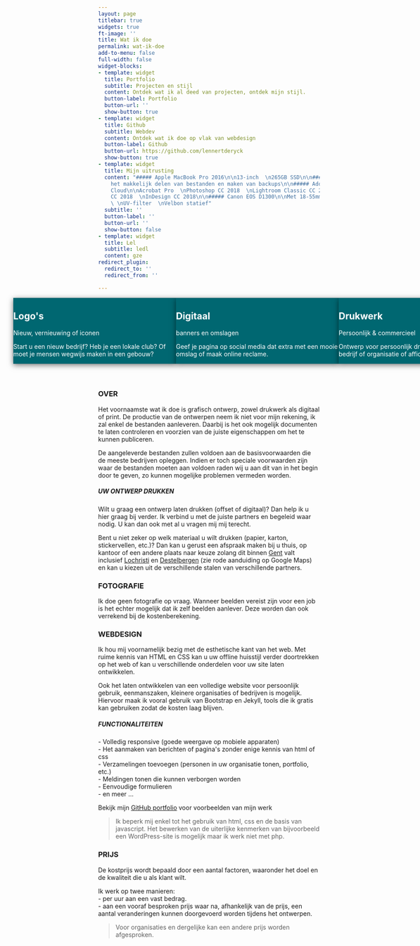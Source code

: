 ```yaml
---
layout: page
titlebar: true
widgets: true
ft-image: ''
title: Wat ik doe
permalink: wat-ik-doe
add-to-menu: false
full-width: false
widget-blocks:
- template: widget
  title: Portfolio
  subtitle: Projecten en stijl
  content: Ontdek wat ik al deed van projecten, ontdek mijn stijl.
  button-label: Portfolio
  button-url: ''
  show-button: true
- template: widget
  title: Github
  subtitle: Webdev
  content: Ontdek wat ik doe op vlak van webdesign
  button-label: Github
  button-url: https://github.com/lennertderyck
  show-button: true
- template: widget
  title: Mijn uitrusting
  content: "##### Apple MacBook Pro 2016\n\n13-inch  \n265GB SSD\n\n##### Stack cloud-platform\n\nVoor
    het makkelijk delen van bestanden en maken van backups\n\n##### Adobe Creative
    Cloud\n\nAcrobat Pro  \nPhotoshop CC 2018  \nLightroom Classic CC 2018  \nIllustrator
    CC 2018  \nInDesign CC 2018\n\n##### Canon EOS D1300\n\nMet 18-55mm IS II lens
    \ \nUV-filter  \nVelbon statief"
  subtitle: ''
  button-label: ''
  button-url: ''
  show-button: false
- template: widget
  title: Lel
  subtitle: ledl
  content: gze
redirect_plugin:
  redirect_to: ''
  redirect_from: ''

---
```

<div class="slider-wrapper d-none">

<div class="slider">

<div class="slider-item p-4 bd-radius mr-4 no-select">

<div class="h-section">

<h2>Logo's</h2>

<p class="txt-modern txt-color-white">Nieuw, vernieuwing of iconen</p>

</div>

<p class="mb-0">

Start u een nieuw bedrijf? Heb je een lokale club? Of moet je mensen wegwijs maken in een gebouw?

</p>

</div>

<div class="slider-item p-4 bd-radius mr-4 no-select">

<div class="h-section">

<h2>Digitaal</h2>

<p class="txt-modern txt-color-white">banners en omslagen</p>

</div>

<p class="mb-0">

Geef je pagina op social media dat extra met een mooie omslag of maak online reclame.

</p>

</div>

<div class="slider-item p-4 bd-radius mr-4 no-select">

<div class="h-section">

<h2>Drukwerk</h2>

<p class="txt-modern txt-color-white">Persoonlijk & commercieel</p>

</div>

<p class="mb-0">

Ontwerp voor persoonlijk drukwerk, brochures voor uw bedrijf of organisatie of affiches en posters

</p>

</div>

<div class="slider-item p-4 bd-radius mr-4 no-select">

<div class="h-section">

<h2>Flex & flox</h2>

<p class="txt-modern txt-color-white">Bestickering & textieldruk</p>

</div>

<p class="mb-0">

Een ontwerp voor bestickering van ramen of bedrukking van andere materialen

</p>

</div>

<div class="slider-item p-4 bd-radius mr-4 no-select">

<div class="h-section">

<h2>Andere</h2>

<p class="txt-modern txt-color-white">Neem contact op</p>

</div>

<p class="mb-0">

Heb je nog iets anders in gedachten of valt uw project niet in één van deze categorieën?

</p>

</div>

</div>

</div>

<style> .slider-wrapper { /* --margin-x: calc(100vw - 35px;) _/ overflow: scroll; /_ margin-left: var(--margin-x); margin-right: var(--margin-x); */ margin: 0 calc(-50vw + 50%); margin-top: -35px; padding: 35px 35px; }  
.slider-wrapper::-webkit-scrollbar { display: none; }  
.slider { display: flex; flex-direction: row; width: fit-content; overflow: visible; }  
.slider-item { width: 370px; max-width: 370px; max-height: 350px; background-color: #006771; box-shadow: 0 3px 12px rgba(0, 0, 0, 0.55); }  
.slider-item * { color: white; }  
.slider-item:hover { box-shadow: 0 5px 24px rgba(0, 0, 0, .64); }</style>

### OVER

Het voornaamste wat ik doe is grafisch ontwerp, zowel drukwerk als digitaal of print. De productie van de ontwerpen neem ik niet voor mijn rekening, ik zal enkel de bestanden aanleveren. Daarbij is het ook mogelijk documenten te laten controleren en voorzien van de juiste eigenschappen om het te kunnen publiceren.

De aangeleverde bestanden zullen voldoen aan de basisvoorwaarden die de meeste bedrijven opleggen. Indien er toch speciale voorwaarden zijn waar de bestanden moeten aan voldoen raden wij u aan dit van in het begin door te geven, zo kunnen mogelijke problemen vermeden worden.

##### UW ONTWERP DRUKKEN

Wilt u graag een ontwerp laten drukken (offset of digitaal)? Dan help ik u hier graag bij verder. Ik verbind u met de juiste partners en begeleid waar nodig. U kan dan ook met al u vragen mij mij terecht.

Bent u niet zeker op welk materiaal u wilt drukken (papier, karton, stickervellen, etc.)? Dan kan u gerust een afspraak maken bij u thuis, op kantoor of een andere plaats naar keuze zolang dit binnen [Gent](https://www.google.be/maps/place/Gent/@51.0839682,3.674562,11.44z/data=!4m5!3m4!1s0x47c370e1339443ad:0x40099ab2f4d5140!8m2!3d51.0543422!4d3.7174243) valt inclusief [Lochristi](https://www.google.be/maps/place/9080+Lochristi/@51.0998541,3.7847503,12z/data=!3m1!4b1!4m5!3m4!1s0x47c368569df57051:0xc417376307cd84c5!8m2!3d51.0974612!4d3.8378242) en [Destelbergen](https://www.google.be/maps/place/9070+Destelbergen/@51.037659,3.7300954,12z/data=!3m1!4b1!4m5!3m4!1s0x47c37667940d7151:0xa7d535e52c12636e!8m2!3d51.0609335!4d3.7977646) (zie rode aanduiding op Google Maps) en kan u kiezen uit de verschillende stalen van verschillende partners.

### FOTOGRAFIE

Ik doe geen fotografie op vraag. Wanneer beelden vereist zijn voor een job is het echter mogelijk dat ik zelf beelden aanlever. Deze worden dan ook verrekend bij de kostenberekening.

### WEBDESIGN

Ik hou mij voornamelijk bezig met de esthetische kant van het web. Met ruime kennis van HTML en CSS kan u uw offline huisstijl verder doortrekken op het web of kan u verschillende onderdelen voor uw site laten ontwikkelen.

Ook het laten ontwikkelen van een volledige website voor persoonlijk gebruik, eenmanszaken, kleinere organisaties of bedrijven is mogelijk. Hiervoor maak ik vooral gebruik van Bootstrap en Jekyll, tools die ik gratis kan gebruiken zodat de kosten laag blijven.

##### FUNCTIONALITEITEN

\- Volledig responsive (goede weergave op mobiele apparaten)  
\- Het aanmaken van berichten of pagina's zonder enige kennis van html of css  
\- Verzamelingen toevoegen (personen in uw organisatie tonen, portfolio, etc.)  
\- Meldingen tonen die kunnen verborgen worden  
\- Eenvoudige formulieren  
\- en meer ...

Bekijk mijn [GitHub portfolio](https://github.lennertderyck.be/) voor voorbeelden van mijn werk

> Ik beperk mij enkel tot het gebruik van html, css en de basis van javascript. Het bewerken van de uiterlijke kenmerken van bijvoorbeeld een WordPress-site is mogelijk maar ik werk niet met php.

### PRIJS

De kostprijs wordt bepaald door een aantal factoren, waaronder het doel en de kwaliteit die u als klant wilt.

Ik werk op twee manieren:  
\- per uur aan een vast bedrag.  
\- aan een vooraf besproken prijs waar na, afhankelijk van de prijs, een aantal veranderingen kunnen doorgevoerd worden tijdens het ontwerpen.

> Voor organisaties en dergelijke kan een andere prijs worden afgesproken.